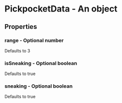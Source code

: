 

# PickpocketData - An object



## Properties



### range - Optional number



Defaults to 3



### isSneaking - Optional boolean



Defaults to true



### sneaking - Optional boolean



Defaults to true

